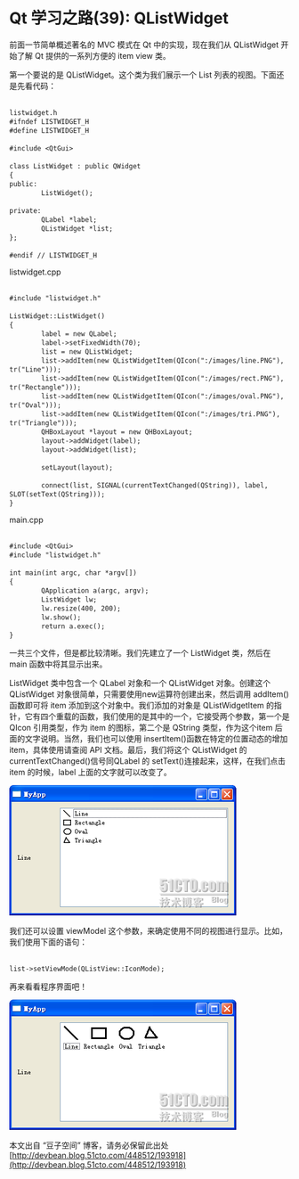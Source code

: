 # Qt 学习之路(39): QListWidget

前面一节简单概述著名的 MVC 模式在 Qt 中的实现，现在我们从 QListWidget 开始了解 Qt 提供的一系列方便的 item view 类。
 
第一个要说的是 QListWidget。这个类为我们展示一个 List 列表的视图。下面还是先看代码：

```
 
listwidget.h
#ifndef LISTWIDGET_H 
#define LISTWIDGET_H 
 
#include <QtGui> 
 
class ListWidget : public QWidget 
{ 
public: 
        ListWidget(); 
 
private: 
        QLabel *label; 
        QListWidget *list; 
}; 
 
#endif // LISTWIDGET_H
```
 
listwidget.cpp

```

#include "listwidget.h" 
 
ListWidget::ListWidget() 
{ 
        label = new QLabel; 
        label->setFixedWidth(70); 
        list = new QListWidget; 
        list->addItem(new QListWidgetItem(QIcon(":/images/line.PNG"), tr("Line"))); 
        list->addItem(new QListWidgetItem(QIcon(":/images/rect.PNG"), tr("Rectangle"))); 
        list->addItem(new QListWidgetItem(QIcon(":/images/oval.PNG"), tr("Oval"))); 
        list->addItem(new QListWidgetItem(QIcon(":/images/tri.PNG"), tr("Triangle"))); 
        QHBoxLayout *layout = new QHBoxLayout; 
        layout->addWidget(label); 
        layout->addWidget(list); 
 
        setLayout(layout); 
 
        connect(list, SIGNAL(currentTextChanged(QString)), label, SLOT(setText(QString))); 
}
```

main.cpp

```

#include <QtGui> 
#include "listwidget.h" 
 
int main(int argc, char *argv[]) 
{ 
        QApplication a(argc, argv); 
        ListWidget lw; 
        lw.resize(400, 200); 
        lw.show(); 
        return a.exec(); 
}
```

一共三个文件，但是都比较清晰。我们先建立了一个 ListWidget 类，然后在 main 函数中将其显示出来。
 
ListWidget 类中包含一个 QLabel 对象和一个 QListWidget 对象。创建这个 QListWidget 对象很简单，只需要使用new运算符创建出来，然后调用 addItem()函数即可将 item 添加到这个对象中。我们添加的对象是 QListWidgetItem 的指针，它有四个重载的函数，我们使用的是其中的一个，它接受两个参数，第一个是 QIcon 引用类型，作为 item 的图标，第二个是 QString 类型，作为这个item 后面的文字说明。当然，我们也可以使用 insertItem()函数在特定的位置动态的增加 item，具体使用请查阅 API 文档。最后，我们将这个 QListWidget 的 currentTextChanged()信号同QLabel 的 setText()连接起来，这样，在我们点击 item 的时候，label 上面的文字就可以改变了。

![](images/67.png)

我们还可以设置 viewModel 这个参数，来确定使用不同的视图进行显示。比如，我们使用下面的语句：

```
 
list->setViewMode(QListView::IconMode);
```

再来看看程序界面吧！

![](images/68.png)

本文出自 “豆子空间” 博客，请务必保留此出处 [http://devbean.blog.51cto.com/448512/193918](http://devbean.blog.51cto.com/448512/193918)